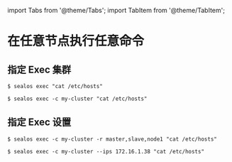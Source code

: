 import Tabs from '@theme/Tabs';
import TabItem from '@theme/TabItem';

# 在任意节点执行任意命令

## 指定 Exec 集群

<Tabs groupId="imageNum">
  <TabItem value="single" label="默认" default>

```shell
$ sealos exec "cat /etc/hosts"
```

  </TabItem>
  <TabItem value="multiple" label="指定集群">

```shell
$ sealos exec -c my-cluster "cat /etc/hosts"
```

  </TabItem>
</Tabs>

## 指定 Exec 设置

<Tabs groupId="image">
  <TabItem value="Role label" label="节点标签" default>

```shell
$ sealos exec -c my-cluster -r master,slave,node1 "cat /etc/hosts"
```

  </TabItem>
  <TabItem value="IPs" label="IPs">

```shell
$ sealos exec -c my-cluster --ips 172.16.1.38 "cat /etc/hosts"
```

  </TabItem>
</Tabs>

